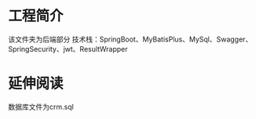 # 工程简介
该文件夹为后端部分
技术栈：SpringBoot、MyBatisPlus、MySql、Swagger、SpringSecurity、jwt、ResultWrapper
# 延伸阅读
数据库文件为crm.sql
